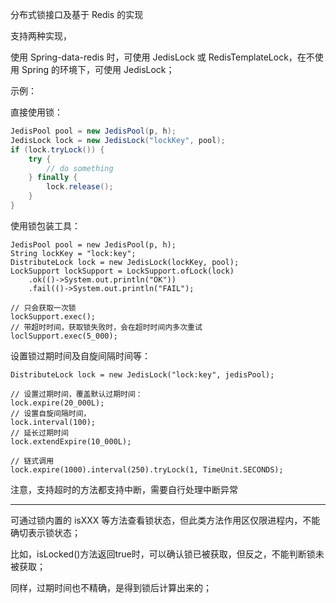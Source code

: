 分布式锁接口及基于 Redis 的实现

支持两种实现，

使用 Spring-data-redis 时，可使用 JedisLock 或 RedisTemplateLock，在不使用 Spring 的环境下，可使用 JedisLock；

示例：

直接使用锁：
```java
JedisPool pool = new JedisPool(p, h);
JedisLock lock = new JedisLock("lockKey", pool);
if (lock.tryLock()) {
    try {
        // do something
    } finally {
        lock.release();
    }
}
```
使用锁包装工具：
```
JedisPool pool = new JedisPool(p, h);
String lockKey = "lock:key";
DistributeLock lock = new JedisLock(lockKey, pool);
LockSupport lockSupport = LockSupport.ofLock(lock)
    .ok(()->System.out.println("OK"))
    .fail(()->System.out.println("FAIL");

// 只会获取一次锁
lockSupport.exec();
// 带超时时间，获取锁失败时，会在超时时间内多次重试
loclSupport.exec(5_000);
```
设置锁过期时间及自旋间隔时间等：
```
DistributeLock lock = new JedisLock("lock:key", jedisPool);

// 设置过期时间，覆盖默认过期时间：
lock.expire(20_000L);
// 设置自旋间隔时间，
lock.interval(100);
// 延长过期时间
lock.extendExpire(10_000L);

// 链式调用
lock.expire(1000).interval(250).tryLock(1, TimeUnit.SECONDS);
```

注意，支持超时的方法都支持中断，需要自行处理中断异常

***
可通过锁内置的 isXXX 等方法查看锁状态，但此类方法作用区仅限进程内，不能确切表示锁状态；

比如，isLocked()方法返回true时，可以确认锁已被获取，但反之，不能判断锁未被获取；

同样，过期时间也不精确，是得到锁后计算出来的；